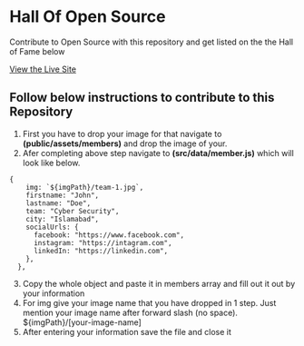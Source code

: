 # Hall Of Open Source

Contribute to Open Source with this repository and get listed on the the Hall of Fame below

[View the Live Site](https://bytewise-fellows.netlify.app)

## Follow below instructions to contribute to this Repository

1) First you have to drop your image for that navigate to **(public/assets/members)** and drop the image of your.
2) Afer completing above step navigate to **(src/data/member.js)** which will look like below.
```
{
    img: `${imgPath}/team-1.jpg`,
    firstname: "John",
    lastname: "Doe",
    team: "Cyber Security",
    city: "Islamabad",
    socialUrls: {
      facebook: "https://www.facebook.com",
      instagram: "https://intagram.com",
      linkedIn: "https://linkedin.com",
    },
  },
```
3) Copy the whole object and paste it in members array and fill out it out by your information
4) For img give your image name that you have dropped in 1 step. Just mention your image name after forward slash (no space). ${imgPath}/[your-image-name]
5) After entering your information save the file and close it
